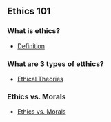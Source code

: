 ## Ethics 101

### What is ethics?
- [Definition](https://www.canada.ca/en/treasury-board-secretariat/services/values-ethics/code/what-is-ethics.html)

### What are 3 types of etthics?
- [Ethical Theories](https://pagecentertraining.psu.edu/public-relations-ethics/introduction-to-public-relations-ethics/lesson-1/ethical-theories/)

### Ethics vs. Morals
- [Ethics vs. Morals](https://www.dictionary.com/e/moral-vs-ethical/#:~:text=While%20they're%20closely%20related,rules%20and%20actions%2C%20or%20behaviors.)
